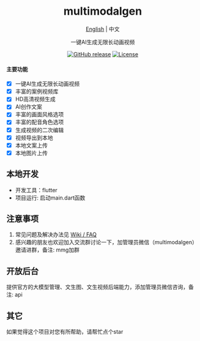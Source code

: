 <div align="center">

<h1 align="center">multimodalgen</h1>

[English](./README_EN.md) | 中文

一键AI生成无限长动画视频

[![GitHub release](https://img.shields.io/static/v1?label=release&message=v2.6.3&color=blue)](https://www.github.com/novicezk/midjourney-proxy)
[![License](https://img.shields.io/badge/license-Apache%202-4EB1BA.svg)](https://www.apache.org/licenses/LICENSE-2.0.html)

</div>

#### 主要功能
- [X] 一键AI生成无限长动画视频
- [X] 丰富的案例视频库
- [X] HD高清视频生成
- [X] AI创作文案
- [X] 丰富的画面风格选项
- [X] 丰富的配音角色选项
- [X] 生成视频的二次编辑
- [X] 视频导出到本地
- [X] 本地文案上传
- [X] 本地图片上传

## 本地开发
- 开发工具：flutter
- 项目运行: 启动main.dart函数

## 注意事项

1. 常见问题及解决办法见 [Wiki / FAQ](https://github.com/haozihao/multimodalgen-flutter/wiki/FAQ)
2. 感兴趣的朋友也欢迎加入交流群讨论一下，加管理员微信（multimodalgen）邀请进群，备注: mmg加群


## 开放后台

提供官方的大模型管理、文生图、文生视频后端能力，添加管理员微信咨询，备注: api

## 其它

如果觉得这个项目对您有所帮助，请帮忙点个star




